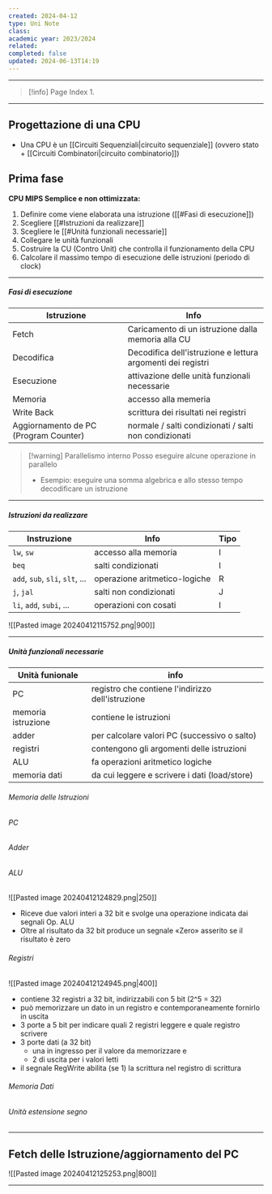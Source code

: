 ```yaml
---
created: 2024-04-12
type: Uni Note
class: 
academic year: 2023/2024
related: 
completed: false
updated: 2024-06-13T14:19
---
```

---

>[!info] Page Index
>1. 

---
## Progettazione di una CPU

-  Una CPU è un [[Circuiti Sequenziali|circuito sequenziale]] (ovvero stato + [[Circuiti Combinatori|circuito combinatorio]])


## Prima fase
**CPU MIPS Semplice e non ottimizzata:**
1. Definire come viene elaborata una istruzione ([[#Fasi di esecuzione]])
2. Scegliere [[#Istruzioni da realizzare]]
3. Scegliere le [[#Unità funzionali necessarie]]
4. Collegare le unità funzionali
5. Costruire la CU (Contro Unit) che controlla il funzionamento della CPU
6. Calcolare il massimo tempo di esecuzione delle istruzioni (periodo di clock)

---
##### Fasi di esecuzione 
| Istruzione                            | Info                                                        |
| ------------------------------------- | ----------------------------------------------------------- |
| Fetch                                 | Caricamento di un istruzione dalla memoria alla CU          |
| Decodifica                            | Decodifica dell'istruzione e lettura argomenti dei registri |
| Esecuzione                            | attivazione delle unità funzionali necessarie               |
| Memoria                               | accesso alla memeria                                        |
| Write Back                            | scrittura dei risultati nei registri                        |
| Aggiornamento de PC (Program Counter) | normale / salti condizionati / salti non condizionati       |
 
>[!warning] Parallelismo interno
>Posso eseguire alcune operazione in parallelo
>- Esempio: eseguire una somma algebrica e allo stesso tempo decodificare un istruzione

---
##### Istruzioni da realizzare


| Instruzione                     | Info                          | Tipo |
| ------------------------------- | ----------------------------- | ---- |
| `lw`, `sw`                      | accesso alla memoria          | I    |
| `beq`                           | salti condizionati            | I    |
| `add`, `sub`, `sli`, `slt`, ... | operazione aritmetico-logiche | R    |
| `j`, `jal`                      | salti non condizionati        | J    |
| `li`, `add`, `subi`, ...        | operazioni con cosati         | I    |

![[Pasted image 20240412115752.png|900]]

---
##### Unità funzionali necessarie

| Unità funionale    | info                                              |
| ------------------ | ------------------------------------------------- |
| PC                 | registro che contiene l'indirizzo dell'istruzione |
| memoria istruzione | contiene le istruzioni                            |
| adder              | per calcolare valori PC (successivo o salto)      |
| registri           | contengono gli argomenti delle istruzioni         |
| ALU                | fa operazioni aritmetico logiche                  |
| memoria dati       | da cui leggere e scrivere i dati (load/store)     |
###### Memoria delle Istruzioni


###### PC


###### Adder


###### ALU

![[Pasted image 20240412124829.png|250]]

- Riceve due valori interi a 32 bit e svolge una operazione indicata dai segnali Op. ALU
- Oltre al risultato da 32 bit produce un segnale «Zero» asserito se il risultato è zero

###### Registri

![[Pasted image 20240412124945.png|400]]

- contiene 32 registri a 32 bit, indirizzabili con 5 bit (2^5 = 32)
- può memorizzare un dato in un registro e contemporaneamente fornirlo in uscita
- 3 porte a 5 bit per indicare quali 2 registri leggere e quale registro scrivere
- 3 porte dati (a 32 bit)
	- una in ingresso per il valore da memorizzare e
	- 2 di uscita per i valori letti
- il segnale RegWrite abilita (se 1) la scrittura nel registro di scrittura

###### Memoria Dati 

###### Unità estensione segno

---
## Fetch delle Istruzione/aggiornamento del PC

![[Pasted image 20240412125253.png|800]]

---

